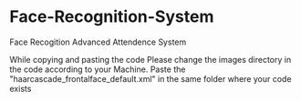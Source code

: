 # Face-Recognition-System
Face Recogition Advanced Attendence System

While copying and pasting the code Please change the images directory in the code according to your Machine.
Paste the "haarcascade_frontalface_default.xml" in the same folder where your code exists

